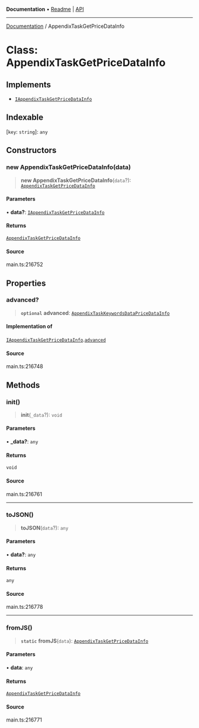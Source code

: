 **Documentation** • [Readme](../README.md) \| [API](../globals.md)

***

[Documentation](../README.md) / AppendixTaskGetPriceDataInfo

# Class: AppendixTaskGetPriceDataInfo

## Implements

- [`IAppendixTaskGetPriceDataInfo`](../interfaces/IAppendixTaskGetPriceDataInfo.md)

## Indexable

 \[`key`: `string`\]: `any`

## Constructors

### new AppendixTaskGetPriceDataInfo(data)

> **new AppendixTaskGetPriceDataInfo**(`data`?): [`AppendixTaskGetPriceDataInfo`](AppendixTaskGetPriceDataInfo.md)

#### Parameters

• **data?**: [`IAppendixTaskGetPriceDataInfo`](../interfaces/IAppendixTaskGetPriceDataInfo.md)

#### Returns

[`AppendixTaskGetPriceDataInfo`](AppendixTaskGetPriceDataInfo.md)

#### Source

main.ts:216752

## Properties

### advanced?

> **`optional`** **advanced**: [`AppendixTaskKeywordsDataPriceDataInfo`](AppendixTaskKeywordsDataPriceDataInfo.md)

#### Implementation of

[`IAppendixTaskGetPriceDataInfo`](../interfaces/IAppendixTaskGetPriceDataInfo.md).[`advanced`](../interfaces/IAppendixTaskGetPriceDataInfo.md#advanced)

#### Source

main.ts:216748

## Methods

### init()

> **init**(`_data`?): `void`

#### Parameters

• **\_data?**: `any`

#### Returns

`void`

#### Source

main.ts:216761

***

### toJSON()

> **toJSON**(`data`?): `any`

#### Parameters

• **data?**: `any`

#### Returns

`any`

#### Source

main.ts:216778

***

### fromJS()

> **`static`** **fromJS**(`data`): [`AppendixTaskGetPriceDataInfo`](AppendixTaskGetPriceDataInfo.md)

#### Parameters

• **data**: `any`

#### Returns

[`AppendixTaskGetPriceDataInfo`](AppendixTaskGetPriceDataInfo.md)

#### Source

main.ts:216771
